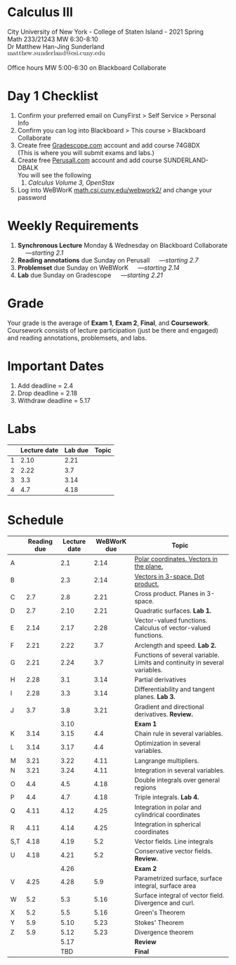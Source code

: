 # Calculus III
City University of New York - College of Staten Island - 2021 Spring  
Math 233/21243 MW 6:30-8:10  
Dr Matthew Han-Jing Sunderland  
![other](../other2.png)

Office hours MW 5:00-6:30 on Blackboard Collaborate

# Day 1 Checklist
1. Confirm your preferred email on CunyFirst > Self Service > Personal Info
1. Confirm you can log into Blackboard > This course > Blackboard Collaborate
1. Create free [Gradescope.com](https://www.gradescope.com) account and add course 74G8DX  
   (This is where you will submit exams and labs.)  
1. Create free [Perusall.com](https://www.perusall.com) account and add course SUNDERLAND-DBALK  
   You will see the following
   1. *Calculus Volume 3, OpenStax*
1. Log into WeBWorK [math.csi.cuny.edu/webwork2/](https://www.math.csi.cuny.edu/webwork2/Math233_21243_Sunderland_S21/) and change your password  

# Weekly Requirements
1. **Synchronous Lecture** Monday & Wednesday on Blackboard Collaborate &emsp; —*starting 2.1*
1. **Reading annotations** due Sunday on Perusall &emsp; —*starting 2.7*
1. **Problemset** due Sunday on WeBWorK &emsp; —*starting 2.14*
1. **Lab** due Sunday on Gradescope &emsp; —*starting 2.21*

# Grade
Your grade is the average of **Exam 1**, **Exam 2**, **Final**, and **Coursework**.  
Coursework consists of lecture participation (just be there and engaged) and reading annotations, problemsets, and labs.

# Important Dates
1. Add deadline = 2.4
1. Drop deadline = 2.18
1. Withdraw deadline = 5.17

# Labs
| | Lecture date | Lab due | Topic |
| - | ---- | ---- | - |
| 1 | 2.10 | 2.21 | 
| 2 | 2.22 | 3.7  |
| 3 | 3.3  | 3.14 |
| 4 | 4.7  | 4.18 |

# Schedule
| | Reading due | Lecture date | WeBWorK due | Topic |
| --- | ---- | ---- | ---- | - |
| A   |      | 2.1  | 2.14 | [Polar coordinates. Vectors in the plane.](../notes/notes3a.pdf) |
| B   |      | 2.3  | 2.14 | [Vectors in 3-space. Dot product.](../notes/notes3b.pdf) |
| C   | 2.7  | 2.8  | 2.21 | Cross product. Planes in 3-space. |
| D   | 2.7  | 2.10 | 2.21 | Quadratic surfaces. **Lab 1.** |
| E   | 2.14 | 2.17 | 2.28 | Vector-valued functions. Calculus of vector-valued functions. |
| F   | 2.21 | 2.22 | 3.7  | Arclength and speed. **Lab 2.** |
| G   | 2.21 | 2.24 | 3.7  | Functions of several variable. Limits and continuity in several variables. |
| H   | 2.28 | 3.1  | 3.14 | Partial derivatives |
| I   | 2.28 | 3.3  | 3.14 | Differentiability and tangent planes. **Lab 3.** |
| J   | 3.7  | 3.8  | 3.21 | Gradient and directional derivatives. **Review.** |
|     |      | 3.10 |      | **Exam 1** |
| K   | 3.14 | 3.15 | 4.4  | Chain rule in several variables. |
| L   | 3.14 | 3.17 | 4.4  | Optimization in several variables. |
| M   | 3.21 | 3.22 | 4.11 | Langrange multipliers. |
| N   | 3.21 | 3.24 | 4.11 | Integration in several variables. |
| O   | 4.4  | 4.5  | 4.18 | Double integrals over general regions |
| P   | 4.4  | 4.7  | 4.18 | Triple integrals. **Lab 4.** |
| Q   | 4.11 | 4.12 | 4.25 | Integration in polar and cylindrical coordinates |
| R   | 4.11 | 4.14 | 4.25 | Integration in spherical coordinates
| S,T | 4.18 | 4.19 | 5.2  | Vector fields. Line integrals |
| U   | 4.18 | 4.21 | 5.2  | Conservative vector fields. **Review.** |
|     |      | 4.26 |      | **Exam 2** |
| V   | 4.25 | 4.28 | 5.9  | Parametrized surface, surface integral, surface area |
| W   | 5.2  | 5.3  | 5.16 | Surface integral of vector field. Divergence and curl. |
| X   | 5.2  | 5.5  | 5.16 | Green's Theorem |
| Y   | 5.9  | 5.10 | 5.23 | Stokes' Theorem |
| Z   | 5.9  | 5.12 | 5.23 | Divergence theorem |
|     |      | 5.17 |      | **Review** |
|     |      | TBD  |      | **Final**  |

